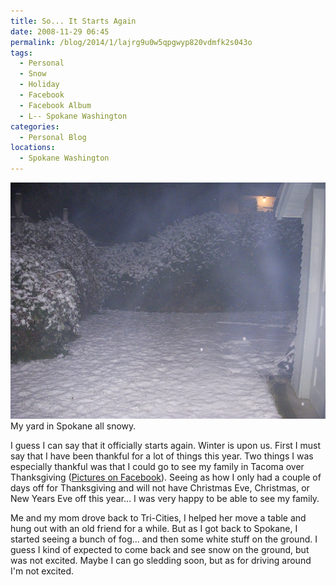 ```yaml
---
title: So... It Starts Again
date: 2008-11-29 06:45
permalink: /blog/2014/1/lajrg9u0w5qpgwyp820vdmfk2s043o
tags:
  - Personal
  - Snow
  - Holiday
  - Facebook
  - Facebook Album
  - L-- Spokane Washington
categories:
  - Personal Blog
locations: 
  - Spokane Washington
---
```


![ My yard in Spokane all snowy. ][1] My yard in Spokane all snowy.

   [1]: /assets/media/photo-thanksgiving-snow-spokane.jpg

I guess I can say that it officially starts again. Winter is upon us. First I must say that I have been thankful for a lot of things this year. Two things I was especially thankful was that I could go to see my family in Tacoma over Thanksgiving ([Pictures on Facebook][2]). Seeing as how I only had a couple of days off for Thanksgiving and will not have Christmas Eve, Christmas, or New Years Eve off this year… I was very happy to be able to see my family.

   [2]: https://www.facebook.com/media/set/?set=a.511383087476.2029437.44504407&l=d4b01 (Family Thanksgiving 2008)

Me and my mom drove back to Tri-Cities, I helped her move a table and hung out with an old friend for a while. But as I got back to Spokane, I started seeing a bunch of fog... and then some white stuff on the ground. I guess I kind of expected to come back and see snow on the ground, but was not excited. Maybe I can go sledding soon, but as for driving around I'm not excited.